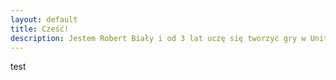 ```yaml
---
layout: default
title: Cześć!
description: Jestem Robert Biały i od 3 lat uczę się tworzyć gry w Unity3D.
---
```

test

